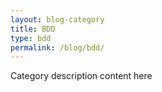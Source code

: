 ```yaml
---
layout: blog-category
title: BDD
type: bdd
permalink: /blog/bdd/
---
```


Category description content here
